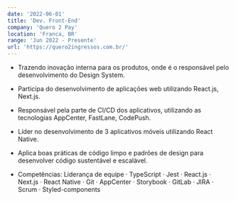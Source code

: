 ```yaml
---
date: '2022-06-01'
title: 'Dev. Front-End'
company: 'Quero 2 Pay'
location: 'Franca, BR'
range: 'Jun 2022 - Presente'
url: 'https://quero2ingressos.com.br/'
---
```


- Trazendo inovação interna para os produtos, onde é o responsável pelo desenvolvimento do Design System.
- Participa do desenvolvimento de aplicações web utilizando React.js, Next.js.
- Responsável pela parte de CI/CD dos aplicativos, utilizando as tecnologias AppCenter, FastLane, CodePush.
- Líder no desenvolvimento de 3 aplicativos móveis utilizando React Native.
- Aplica boas práticas de código limpo e padrões de design para desenvolver código sustentável e escalável.

- Competências: Liderança de equipe · TypeScript · Jest · React.js · Next.js · React Native · Git · AppCenter · Storybook · GitLab · JIRA · Scrum · Styled-components
